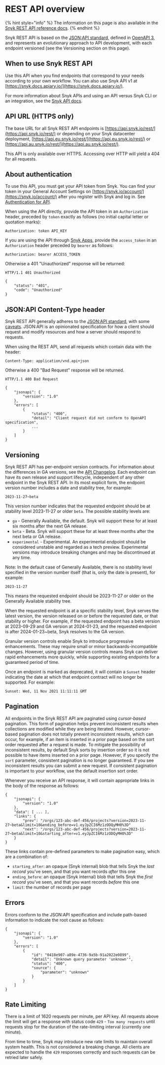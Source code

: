 # REST API overview

{% hint style="info" %}
The information on this page is also available in the [Snyk REST API reference docs](https://apidocs.snyk.io/).
{% endhint %}

Snyk REST API is based on the [JSON:API standard](https://jsonapi.org/), defined in [OpenAPI 3](https://spec.openapis.org/oas/v3.0.3.html), and represents an evolutionary approach to API development, with each endpoint versioned (see the Versioning section on this page).

## When to use Snyk REST API

Use this API when you find endpoints that correspond to your needs according to your own workflow. You can also use Snyk API v1 at [https://snyk.docs.apiary.io/](https://snyk.docs.apiary.io/).

For more information about Snyk APIs and using an API versus Snyk CLI or an integration, see the [Snyk API docs](https://docs.snyk.io/snyk-api-info).

## API URL (HTTPS only)

The base URL for all Snyk REST API endpoints is [https://api.snyk.io/rest/](https://api.snyk.io/rest/) or depending on your Snyk datacenter deployment, [https://api.eu.snyk.io/rest/](https://api.eu.snyk.io/rest/) or [https://api.au.snyk.io/rest/](https://api.au.snyk.io/rest/).

This API is only available over HTTPS. Accessing over HTTP will yield a 404 for all requests.

## About authentication

To use this API, you must get your API token from Snyk. You can find your token in your General Account Settings on [https://snyk.io/account/](https://snyk.io/account/) after you register with Snyk and log in. See [Authentication for API](https://docs.snyk.io/snyk-api-info/authentication-for-api).

When using the API directly, provide the API token in an `Authorization` header, preceded by `token` exactly as follows (no initial capital letter or quotation marks):

```
Authorization: token API_KEY
```

If you are using the API through [Snyk Apps](https://docs.snyk.io/integrations/snyk-apps), provide the `access_token` in an `Authorization` header preceded by `bearer` as follows:

```
Authorization: bearer ACCESS_TOKEN
```

Otherwise a 401 "Unauthorized" response will be returned:

```
HTTP/1.1 401 Unauthorized

{
    "status": "401",
    "code": "Unauthorized"
}
```

## JSON:API Content-Type header

Snyk REST API generally adheres to the [JSON:API standard](https://jsonapi.org/), with some [caveats](https://github.com/snyk/sweater-comb/blob/main/docs/principles/jsonapi.md). JSON:API is an opinionated specification for how a client should request and modify resources and how a server should respond to requests.

When using the REST API, send all requests which contain data with the header:

```
Content-Type: application/vnd.api+json
```

Otherwise a 400 "Bad Request" response will be returned.

```
HTTP/1.1 400 Bad Request

{
    "jsonapi": {
        "version": "1.0"
    },
    "errors": [
        {
            "status": "400",
            "detail": "Client request did not conform to OpenAPI specification",
            ...
        }
    ]
}
```

## Versioning

Snyk REST API has per-endpoint version contracts. For information about the differences in GA versions, see the [API Changelog](https://docs.snyk.io/snyk-api/changelog). Each endpoint can have its own release and support lifecycle, independent of any other endpoint in the Snyk REST API. In its most explicit form, the endpoint version number includes a date and stability tree, for example:

```
2023-11-27~beta
```

This version number indicates that the requested endpoint should be at stability level 2023-11-27 or older `beta`. The possible stability levels are:

* `ga` - Generally Available, the default. Snyk will support these for at least six months after the next GA release.
* `beta` - Beta. Snyk will support these for at least three months after the next beta or GA release.
* `experimental` - Experimental. An experimental endpoint should be considered unstable and regarded as a tech preview. Experimental versions may introduce breaking changes and may be discontinued at any time.

Note: In the default case of Generally Available, there is no stability level specified in the version number itself (that is, only the date is present), for example:

```
2023-11-27
```

This means the requested endpoint should be 2023-11-27 or older on the Generally Available stability tree.

When the requested endpoint is at a specific stability level, Snyk serves the latest version, the version released on or before the requested date, or that stability or higher. For example, if the requested endpoint has a beta version at 2023-09-29 and GA version at 2024-01-23, and the requested endpoint is after 2024-01-23\~beta, Snyk resolves to the GA version.

Granular version controls enable Snyk to introduce progressive enhancements. These may require small or minor backwards-incompatible changes. However, using granular version controls means Snyk can deliver rapid enhancements more quickly, while supporting existing endpoints for a guaranteed period of time.

Once an endpoint is marked as deprecated, it will contain a `Sunset` header indicating the date at which that endpoint contract will no longer be supported. For example:

```
Sunset: Wed, 11 Nov 2021 11:11:11 GMT
```

## Pagination

All endpoints in the Snyk REST API are paginated using _cursor-based_ pagination. This form of pagination helps prevent inconsistent results when collections are modified while they are being iterated. However, cursor-based pagination does not totally prevent inconsistent results, which can occur, for example, if an item is inserted in a prior page based on the sort order requested after a request is made. To mitigate the possibility of inconsistent results, by default Snyk sorts by insertion order so it is not possible to have items inserted on a prior page. However, if you specify the `sort` parameter, consistent pagination is no longer guaranteed. If you see inconsistent results you can submit a new request. If consistent pagination is important to your workflow, use the default insertion sort order.

Whenever you receive an API response, it will contain appropriate links in the body of the response as follows:

```
{
    "jsonapi": {
        "version": "1.0"
    },
    "data": [ ... ],
    "links": {
        "prev": "/orgs/123-abc-def-456/projects?version=2023-11-27~beta&limit=10&ending_before=v1.eyJpZCI6Mz1zODQyMH0%3D"
        "next": "/orgs/123-abc-def-456/projects?version=2023-11-27~beta&limit=10&starting_after=v1.eyJpZCI6Mz1zODQyMH0%3D"
    }
}
```

These links contain pre-defined parameters to make pagination easy, which are a combination of:

* `starting_after`: an opaque (Snyk internal) blob that tells Snyk the _last record_ you've seen, and that you want records _after_ this one
* `ending_before`: an opaque (Snyk internal) blob that tells Snyk the _first record_ you've seen, and that you want records _before_ this one
* `limit`: the number of records per page

## Errors

Errors conform to the JSON:API specification and include path-based information to indicate the root cause as follows:

```
{
    "jsonapi": {
        "version": "1.0"
    },
    "errors": [
        {
            "id": "0418e907-a89e-4736-9a5b-91a2022e0899",
            "detail": "Unknown query parameter 'unknown'",
            "status": "400",
            "source": {
                "parameter": "unknown"
            }
        }
    ]
}
```

## Rate Limiting

There is a limit of 1620 requests per minute, per API key. All requests above the limit will get a response with status code `429` - `Too many requests` until requests stop for the duration of the rate-limiting interval (currently one minute).

From time to time, Snyk may introduce new rate limits to maintain overall system health. This is not considered a breaking change. All clients are expected to handle the `429` responses correctly and such requests can be retried later safely.
